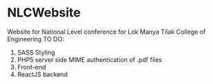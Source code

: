 # NLCWebsite
Website for National Level conference for Lok Manya Tilak College of Engineering
TO DO:
1. SASS Styling
2. PHP5 server side MIME authentication of .pdf files
3. Front-end
4. ReactJS backend
